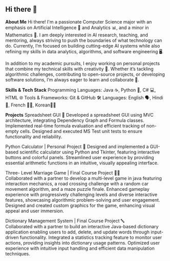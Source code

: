 ## Hi there 👋

**About Me**
Hi there! I'm a passionate Computer Science major with an emphasis on Artificial Intelligence 🤖 and Analytics 📊, and a minor in Mathematics 📐. I am deeply interested in AI research, teaching, and mentoring, always striving to push the boundaries of what technology can do. Currently, I’m focused on building cutting-edge AI systems while also refining my skills in data analytics, algorithms, and software engineering 🖥️.

In addition to my academic pursuits, I enjoy working on personal projects that combine my technical skills with creativity 🎨. Whether it’s tackling algorithmic challenges, contributing to open-source projects, or developing software solutions, I’m always eager to learn and collaborate 🤝.

**Skills & Tech Stack**
Programming Languages: Java ☕, Python 🐍, C# 💻, HTML 🌐
Tools & Frameworks: Git & GitHub 🛠️
Languages: English 🗣️, Hindi 🏡, French 👶🏻, Korean👶🏻

**Projects**
Spreadsheet GUI 📃
Developed a spreadsheet GUI using MVC architecture, integrating Dependency Graph and Formula classes. 
Implemented real-time formula evaluation and efficient tracking of non-empty cells. 
Designed and executed MS Test unit tests to ensure functionality and reliability.

Python Calculator | Personal Project 🧮
Designed and implemented a GUI-based scientific calculator using Python and Tkinter, featuring interactive buttons and colorful panels.
Streamlined user experience by providing essential arithmetic functions in an intuitive, visually appealing interface.

Three- Level Marriage Game | Final Course Project  👰🏻                                                                                      
Collaborated with a partner to develop a multi-level game in java featuring interaction mechanics, a road crossing challenge with a random car movement algorithm, and a maze puzzle finale.
Enhanced gameplay experience with progressively challenging levels and diverse interactive features, showcasing algorithmic problem-solving and user engagement.
Designed and created custom graphics for the game, enhancing visual appeal and user immersion.

Dictionary Management System | Final Course Project  🔤                                                                                        
Collaborated with a partner to build an interactive Java-based dictionary application enabling users to add, delete, and update words through input-driven functionality.
Integrated a statistics tracking feature to monitor user actions, providing insights into dictionary usage patterns.
Optimized user experience with intuitive input handling and efficient data manipulation techniques.
